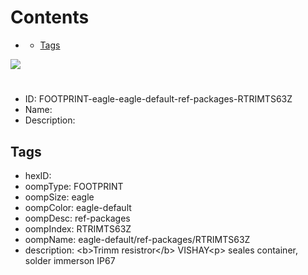 



Contents
========

* [](#)
	* [Tags](#tags)
  
![][im]
# 

- ID: FOOTPRINT-eagle-eagle-default-ref-packages-RTRIMTS63Z
- Name: 
- Description: 

## Tags

- hexID: 
- oompType: FOOTPRINT
- oompSize: eagle
- oompColor: eagle-default
- oompDesc: ref-packages
- oompIndex: RTRIMTS63Z
- oompName: eagle-default/ref-packages/RTRIMTS63Z
- description: &lt;b&gt;Trimm resistror&lt;/b&gt; VISHAY&lt;p&gt;&#xD;
seales container, solder immerson IP67



[im]: image.png
